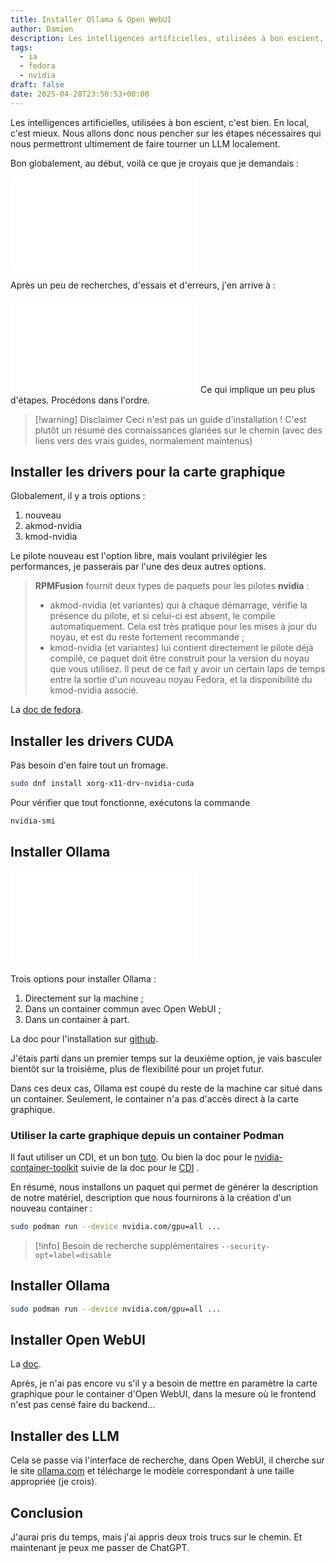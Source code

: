 ```yaml
---
title: Installer Ollama & Open WebUI
author: Damien
description: Les intelligences artificielles, utilisées à bon escient, c'est bien. En local, c'est mieux.
tags:
  - ia
  - fedora
  - nvidia
draft: false
date: 2025-04-28T23:50:53+00:00
---
```

Les intelligences artificielles, utilisées à bon escient, c'est bien. En local, c'est mieux.
Nous allons donc nous pencher sur les étapes nécessaires qui nous permettront ultimement de faire tourner un LLM localement.

Bon globalement, au début, voilà ce que je croyais que je demandais :

![première approche.excalidraw](première%20approche.excalidraw.md)

Après un peu de recherches, d'essais et d'erreurs, j'en arrive à :

![deuxième approche.excalidraw](deuxième%20approche.excalidraw.md)
Ce qui implique un peu plus d'étapes. Procédons dans l'ordre.

> [!warning] Disclaimer
> Ceci n'est pas un guide d'installation ! C'est plutôt un résumé des connaissances glanées sur le chemin (avec des liens vers des vrais guides, normalement maintenus)
## Installer les drivers pour la carte graphique

Globalement, il y a trois options :
1. nouveau
2. akmod-nvidia
3. kmod-nvidia

Le pilote nouveau est l'option libre, mais voulant privilégier les performances, je passerais par l'une des deux autres options.

> **RPMFusion** fournit deux types de paquets pour les pilotes **nvidia** :
> - akmod-nvidia (et variantes) qui à chaque démarrage, vérifie la présence du pilote, et si celui-ci est absent, le compile automatiquement. Cela est très pratique pour les mises à jour du noyau, et est du reste fortement recommandé ;
> - kmod-nvidia (et variantes) lui contient directement le pilote déjà compilé, ce paquet doit être construit pour la version du noyau que vous utilisez. Il peut de ce fait y avoir un certain laps de temps entre la sortie d'un nouveau noyau Fedora, et la disponibilité du kmod-nvidia associé.

La [doc de fedora](https://doc.fedora-fr.org/wiki/Carte_graphique_NVIDIA_:_installation_des_pilotes_propri%C3%A9taires).
## Installer les drivers CUDA

Pas besoin d'en faire tout un fromage. 
```bash
sudo dnf install xorg-x11-drv-nvidia-cuda
```

Pour vérifier que tout fonctionne, exécutons la commande 
```bash
nvidia-smi
```

## Installer Ollama

![installation ollama.excalidraw](installation%20ollama.excalidraw.md)

Trois options pour installer Ollama :
1. Directement sur la machine ;
2. Dans un container commun avec Open WebUI ;
3. Dans un container à part.

La doc pour l'installation sur [github](https://github.com/ollama/ollama/blob/main/docs/linux.md).

J'étais parti dans un premier temps sur la deuxième option, je vais basculer bientôt sur la troisième, plus de flexibilité pour un projet futur.

Dans ces deux cas, Ollama est coupé du reste de la machine car situé dans un container. Seulement, le container n'a pas d'accès direct à la carte graphique. 
### Utiliser la carte graphique depuis un container Podman

Il faut utiliser un CDI, et un bon [tuto](https://www.metal3d.org/blog/2023/podman-et-nvidia/).
Ou bien la doc pour le [nvidia-container-toolkit](https://docs.nvidia.com/datacenter/cloud-native/container-toolkit/latest/install-guide.html) suivie de la doc pour le [CDI](https://docs.nvidia.com/datacenter/cloud-native/container-toolkit/latest/cdi-support.html) .

En résumé, nous installons un paquet qui permet de générer la description de notre matériel, description que nous fournirons à la création d'un nouveau container :

```bash
sudo podman run --device nvidia.com/gpu=all ...
```

> [!info] Besoin de recherche supplémentaires
> `--security-opt=label=disable`

## Installer Ollama

```bash
sudo podman run --device nvidia.com/gpu=all ...
```
## Installer Open WebUI
La [doc](https://docs.openwebui.com/getting-started/quick-start/).

Après, je n'ai pas encore vu s'il y a besoin de mettre en paramètre la carte graphique pour le container d'Open WebUI, dans la mesure où le frontend n'est pas censé faire du backend...

## Installer des LLM
Cela se passe via l'interface de recherche, dans Open WebUI, il cherche sur le site [ollama.com](https://ollama.com/) et télécharge le modèle correspondant à une taille appropriée (je crois). 
## Conclusion
J'aurai pris du temps, mais j'ai appris deux trois trucs sur le chemin. Et maintenant je peux me passer de ChatGPT.

